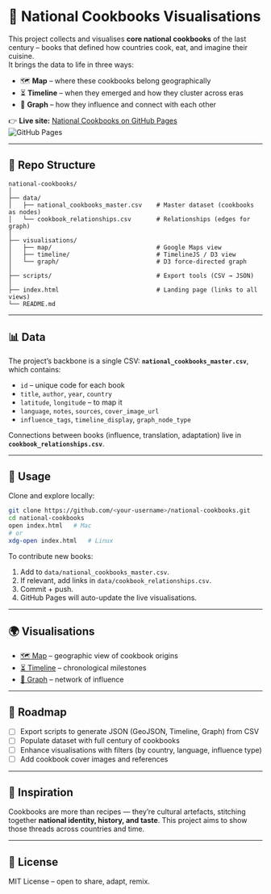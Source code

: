 # 🍲 National Cookbooks Visualisations

This project collects and visualises **core national cookbooks** of the last century – books that defined how countries cook, eat, and imagine their cuisine.  
It brings the data to life in three ways:

- 🗺️ **Map** – where these cookbooks belong geographically  
- ⏳ **Timeline** – when they emerged and how they cluster across eras  
- 🔗 **Graph** – how they influence and connect with each other  

👉 **Live site:** [National Cookbooks on GitHub Pages](https://<your-username>.github.io/national-cookbooks/)  
![GitHub Pages](https://img.shields.io/badge/view-online-green?logo=github)

---

## 📂 Repo Structure

```
national-cookbooks/
│
├── data/  
│   ├── national_cookbooks_master.csv    # Master dataset (cookbooks as nodes)
│   └── cookbook_relationships.csv       # Relationships (edges for graph)
│
├── visualisations/  
│   ├── map/                             # Google Maps view
│   ├── timeline/                        # TimelineJS / D3 view
│   └── graph/                           # D3 force-directed graph
│
├── scripts/                             # Export tools (CSV → JSON)
│
├── index.html                           # Landing page (links to all views)
└── README.md
```

---

## 📊 Data

The project’s backbone is a single CSV: **`national_cookbooks_master.csv`**, which contains:  

- `id` – unique code for each book  
- `title`, `author`, `year`, `country`  
- `latitude`, `longitude` – to map it  
- `language`, `notes`, `sources`, `cover_image_url`  
- `influence_tags`, `timeline_display`, `graph_node_type`  

Connections between books (influence, translation, adaptation) live in **`cookbook_relationships.csv`**.

---

## 🚀 Usage

Clone and explore locally:

```bash
git clone https://github.com/<your-username>/national-cookbooks.git
cd national-cookbooks
open index.html   # Mac
# or
xdg-open index.html   # Linux
```

To contribute new books:
1. Add to `data/national_cookbooks_master.csv`.
2. If relevant, add links in `data/cookbook_relationships.csv`.
3. Commit + push.  
4. GitHub Pages will auto-update the live visualisations.

---

## 🌍 Visualisations

- [🗺️ Map](visualisations/map/) – geographic view of cookbook origins  
- [⏳ Timeline](visualisations/timeline/) – chronological milestones  
- [🔗 Graph](visualisations/graph/) – network of influence  

---

## 📝 Roadmap

- [ ] Export scripts to generate JSON (GeoJSON, Timeline, Graph) from CSV  
- [ ] Populate dataset with full century of cookbooks  
- [ ] Enhance visualisations with filters (by country, language, influence type)  
- [ ] Add cookbook cover images and references  

---

## 📖 Inspiration

Cookbooks are more than recipes — they’re cultural artefacts, stitching together **national identity, history, and taste**. This project aims to show those threads across countries and time.

---

## 🧾 License

MIT License – open to share, adapt, remix.  
